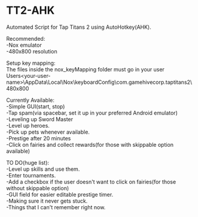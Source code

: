 # TT2-AHK <br />
Automated Script for Tap Titans 2 using AutoHotkey(AHK). <br />

Recommended: <br />
-Nox emulator <br />
-480x800 resolution <br />

Setup key mapping: <br />
The files inside the nox_keyMapping folder must go in your user Users\<your-user-name>\AppData\Local\Nox\keyboardConfig\com.gamehivecorp.taptitans2\480x800 <br />

Currently Available: <br />
-Simple GUI(start, stop) <br />
-Tap spam(via spacebar, set it up in your preferred Android emulator) <br />
-Leveling up Sword Master <br />
-Level up heroes. <br />
-Pick up pets whenever available. <br />
-Prestige after 20 minutes <br />
-Click on fairies and collect rewards(for those with skippable option available) <br />

TO DO(huge list): <br />
-Level up skills and use them. <br />
-Enter tournaments. <br />
-Add a checkbox if the user doesn't want to click on fairies(for those without skippable option) <br />
-GUI field for easier editable prestige timer. <br />
-Making sure it never gets stuck. <br />
-Things that I can't remember right now. <br />

